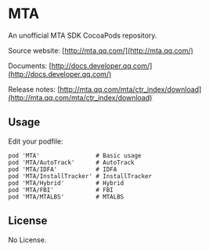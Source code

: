 # MTA

An unofficial MTA SDK CocoaPods repository.

Source website: [http://mta.qq.com/](http://mta.qq.com/)

Documents: [http://docs.developer.qq.com/](http://docs.developer.qq.com/)

Release notes: [http://mta.qq.com/mta/ctr_index/download](http://mta.qq.com/mta/ctr_index/download)

## Usage

Edit your podfile: 

```
pod 'MTA'                # Basic usage
pod 'MTA/AutoTrack'      # AutoTrack
pod 'MTA/IDFA'           # IDFA
pod 'MTA/InstallTracker' # InstallTracker
pod 'MTA/Hybrid'         # Hybrid
pod 'MTA/FBI'            # FBI
pod 'MTA/MTALBS'         # MTALBS
```

## License

No License.
